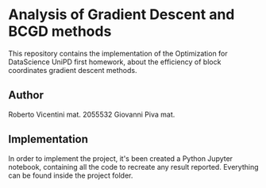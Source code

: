 # Analysis of Gradient Descent and BCGD methods
This repository contains the implementation of the Optimization for DataScience UniPD first homework, about the efficiency of block coordinates gradient descent methods.

## Author
Roberto Vicentini mat. 2055532
Giovanni Piva mat. 

## Implementation
In order to implement the project, it's been created a Python Jupyter notebook, containing all the code to recreate any result reported. Everything can be found inside the project folder.
